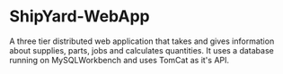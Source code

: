 # ShipYard-WebApp
A three tier distributed web application that takes and gives information about supplies, parts, jobs and calculates quantities. 
It uses a database running on MySQLWorkbench and uses TomCat as it's API.  

